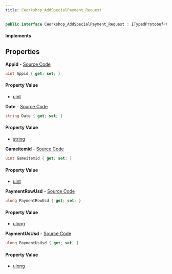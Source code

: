 ```yaml
---
title: CWorkshop_AddSpecialPayment_Request
---
```


```csharp
public interface CWorkshop_AddSpecialPayment_Request : ITypedProtobuf<CWorkshop_AddSpecialPayment_Request>, INativeHandle
```

#### Implements

## Properties

**Appid** - [Source Code](https://github.com/swiftly-solution/swiftlys2/blob/main/managed/src/SwiftlyS2.Generated/Protobufs/Interfaces/CWorkshop_AddSpecialPayment_Request.cs#L13)

```csharp
uint Appid { get; set; }
```

#### Property Value

- [uint](https://learn.microsoft.com/dotnet/api/system.uint32)

**Date** - [Source Code](https://github.com/swiftly-solution/swiftlys2/blob/main/managed/src/SwiftlyS2.Generated/Protobufs/Interfaces/CWorkshop_AddSpecialPayment_Request.cs#L19)

```csharp
string Date { get; set; }
```

#### Property Value

- [string](https://learn.microsoft.com/dotnet/api/system.string)

**Gameitemid** - [Source Code](https://github.com/swiftly-solution/swiftlys2/blob/main/managed/src/SwiftlyS2.Generated/Protobufs/Interfaces/CWorkshop_AddSpecialPayment_Request.cs#L16)

```csharp
uint Gameitemid { get; set; }
```

#### Property Value

- [uint](https://learn.microsoft.com/dotnet/api/system.uint32)

**PaymentRowUsd** - [Source Code](https://github.com/swiftly-solution/swiftlys2/blob/main/managed/src/SwiftlyS2.Generated/Protobufs/Interfaces/CWorkshop_AddSpecialPayment_Request.cs#L25)

```csharp
ulong PaymentRowUsd { get; set; }
```

#### Property Value

- [ulong](https://learn.microsoft.com/dotnet/api/system.uint64)

**PaymentUsUsd** - [Source Code](https://github.com/swiftly-solution/swiftlys2/blob/main/managed/src/SwiftlyS2.Generated/Protobufs/Interfaces/CWorkshop_AddSpecialPayment_Request.cs#L22)

```csharp
ulong PaymentUsUsd { get; set; }
```

#### Property Value

- [ulong](https://learn.microsoft.com/dotnet/api/system.uint64)

